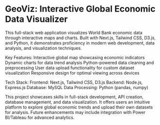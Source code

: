 # GeoViz: Interactive Global Economic Data Visualizer
This full-stack web application visualizes World Bank economic data through interactive maps and charts. Built with Next.js, Tailwind CSS, D3.js, and Python, it demonstrates proficiency in modern web development, data analysis, and visualization techniques.

Key Features:
Interactive global map showcasing economic indicators
Dynamic charts for data trend analysis
Python-powered data cleaning and preprocessing
User data upload functionality for custom dataset visualization
Responsive design for optimal viewing across devices

Tech Stack:
Frontend: Next.js, Tailwind CSS, D3.js
Backend: Node.js, Express.js
Database: MySQL
Data Processing: Python (pandas, numpy)

This project showcases skills in full-stack development, API creation, database management, and data visualization. It offers users an intuitive platform to explore global economic trends and upload their own datasets for analysis.
Future enhancements may include integration with Power BI/Tableau for advanced analytics.
